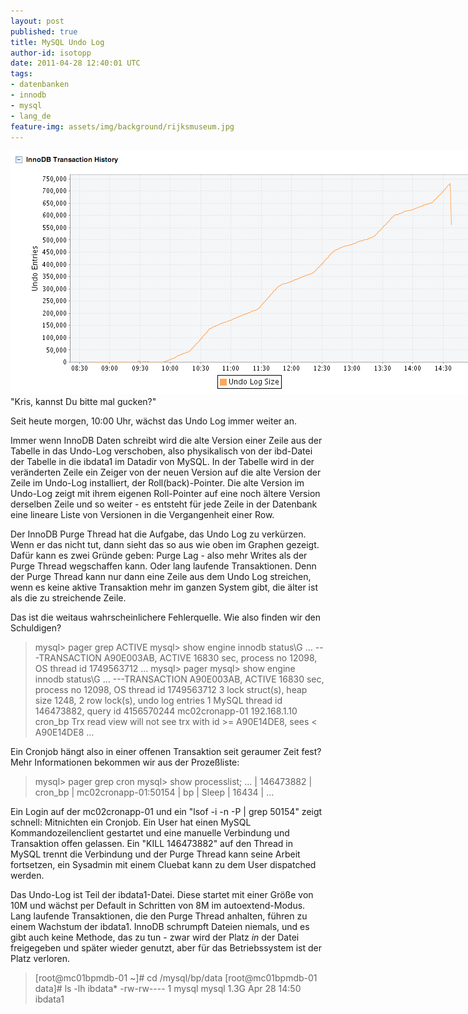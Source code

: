 ```yaml
---
layout: post
published: true
title: MySQL Undo Log
author-id: isotopp
date: 2011-04-28 12:40:01 UTC
tags:
- datenbanken
- innodb
- mysql
- lang_de
feature-img: assets/img/background/rijksmuseum.jpg
---
```

<div class="serendipity_imageComment_center" style="width: 750px"><div class="serendipity_imageComment_img"><!-- s9ymdb:5471 --><img class="serendipity_image_center" width="750" height="390"  src="/uploads/undo_log_stats.png"  alt="" /></div><div class="serendipity_imageComment_txt">"Kris, kannst Du bitte mal gucken?"</div></div>

Seit heute morgen, 10:00 Uhr, wächst das Undo Log immer weiter an.

Immer wenn InnoDB Daten schreibt wird die alte Version einer Zeile aus der Tabelle in das Undo-Log verschoben, also physikalisch von der ibd-Datei der Tabelle in die ibdata1 im Datadir von MySQL. In der Tabelle wird in der veränderten Zeile ein Zeiger von der neuen Version auf die alte Version der Zeile im Undo-Log installiert, der Roll(back)-Pointer. Die alte Version im Undo-Log zeigt mit ihrem eigenen Roll-Pointer auf eine noch ältere Version derselben Zeile und so weiter - es entsteht für jede Zeile in der Datenbank eine lineare Liste von Versionen in die Vergangenheit einer Row.

Der InnoDB Purge Thread hat die Aufgabe, das Undo Log zu verkürzen. Wenn er das nicht tut, dann sieht das so aus wie oben im Graphen gezeigt. Dafür kann es zwei Gründe geben: Purge Lag - also mehr Writes als der Purge Thread wegschaffen kann. Oder lang laufende Transaktionen. Denn der Purge Thread kann nur dann eine Zeile aus dem Undo Log streichen, wenn es keine aktive Transaktion mehr im ganzen System gibt, die älter ist als die zu streichende Zeile.

Das ist die weitaus wahrscheinlichere Fehlerquelle. Wie also finden wir den Schuldigen?
<br />


<blockquote>mysql> pager grep ACTIVE
mysql> show engine innodb status\G
...
---TRANSACTION A90E003AB, ACTIVE 16830 sec, process no 12098, OS thread id 1749563712
...
mysql> pager
mysql> show engine innodb status\G
...
---TRANSACTION A90E003AB, ACTIVE 16830 sec, process no 12098, OS thread id 1749563712
3 lock struct(s), heap size 1248, 2 row lock(s), undo log entries 1
MySQL thread id 146473882, query id 4156570244 mc02cronapp-01 192.168.1.10 cron_bp
Trx read view will not see trx with id >= A90E14DE8, sees < A90E14DE8
...</blockquote> Ein Cronjob hängt also in einer offenen Transaktion seit geraumer Zeit fest? Mehr Informationen bekommen wir aus der Prozeßliste: <blockquote>mysql> pager grep cron
mysql> show processlist;
...
| 146473882 | cron_bp       | mc02cronapp-01:50154 | bp   | Sleep       |   16434 |
...
</blockquote> Ein Login auf der mc02cronapp-01 und ein "lsof -i -n -P | grep 50154" zeigt schnell: Mitnichten ein Cronjob. Ein User hat einen MySQL Kommandozeilenclient gestartet und eine manuelle Verbindung und Transaktion offen gelassen. Ein "KILL 146473882" auf den Thread in MySQL trennt die Verbindung und der Purge Thread kann seine Arbeit fortsetzen, ein Sysadmin mit einem Cluebat kann zu dem User dispatched werden.

Das Undo-Log ist Teil der ibdata1-Datei. Diese startet mit einer Größe von 10M und wächst per Default in Schritten von 8M im autoextend-Modus. Lang laufende Transaktionen, die den Purge Thread anhalten, führen zu einem Wachstum der ibdata1. InnoDB schrumpft Dateien niemals, und es gibt auch keine Methode, das zu tun - zwar wird der Platz <em>in</em> der Datei freigegeben und später wieder genutzt, aber für das Betriebssystem ist der Platz verloren.

<blockquote>[root@mc01bpmdb-01 ~]# cd /mysql/bp/data
[root@mc01bpmdb-01 data]# ls -lh ibdata*
-rw-rw---- 1 mysql mysql 1.3G Apr 28 14:50 ibdata1</blockquote>
